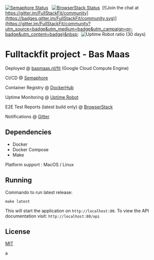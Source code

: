 [![Semaphore Status](https://Bamaas.semaphoreci.com/badges/FullStackFit/branches/master.svg?style=shields)](https://bamaas.semaphoreci.com/projects/FullStackFit/)&nbsp;&nbsp;
[![BrowserStack Status](https://automate.browserstack.com/badge.svg?badge_key=akVNb2w4dERMSzR0TEZFM0RmZTgzVGx1cTZRcnNRcmUrQm5oSXBiZFdCST0tLTBWdDlBNTRhdFRBa1hGK2IyWXU5cFE9PQ==--f354e3356bca1abe114cd7767b85d2a8fa540768)](https://automate.browserstack.com/public-build/akVNb2w4dERMSzR0TEZFM0RmZTgzVGx1cTZRcnNRcmUrQm5oSXBiZFdCST0tLTBWdDlBNTRhdFRBa1hGK2IyWXU5cFE9PQ==--f354e3356bca1abe114cd7767b85d2a8fa540768)&nbsp;&nbsp;[![Join the chat at https://gitter.im/FullStackFit/community](https://badges.gitter.im/FullStackFit/community.svg)](https://gitter.im/FullStackFit/community?utm_source=badge&utm_medium=badge&utm_campaign=pr-badge&utm_content=badge)&nbsp;&nbsp;
![Uptime Robot ratio (30 days)](https://img.shields.io/uptimerobot/ratio/m784599266-50bceabcc776dda1320c0df8?label=Uptime)

# Fulltackfit project - Bas Maas

Deployed @ [basmaas.nl/fit](https://basmaas.nl/fit) (Google Cloud Compute Engine)

CI/CD @ [Semaphore](https://bamaas.semaphoreci.com/projects/FullStackFit/)

Container Registry @ [DockerHub](https://hub.docker.com/u/bamaas)

Uptime Monitoring @ [Uptime Robot](https://stats.uptimerobot.com/zp8vnhRRwy)

E2E Test Reports (latest build only) @ [BrowserStack](https://automate.browserstack.com/public-build/akVNb2w4dERMSzR0TEZFM0RmZTgzVGx1cTZRcnNRcmUrQm5oSXBiZFdCST0tLTBWdDlBNTRhdFRBa1hGK2IyWXU5cFE9PQ==--f354e3356bca1abe114cd7767b85d2a8fa540768?redirect=true)

Notifications @ [Gitter](https://gitter.im/FullStackFit/community?utm_source=share-link&utm_medium=link&utm_campaign=share-link)

## Dependencies
- Docker
- Docker Compose
- Make

Platform support : MacOS / Linux

## Running
Commando to run latest release:

`make latest`

This will start the application on `http://localhost:80`. To view the API documentation visit: `http://localhost:80/api`

## License
[MIT](https://github.com/bamaas/FullStackFit/blob/master/LICENSE.md)


a